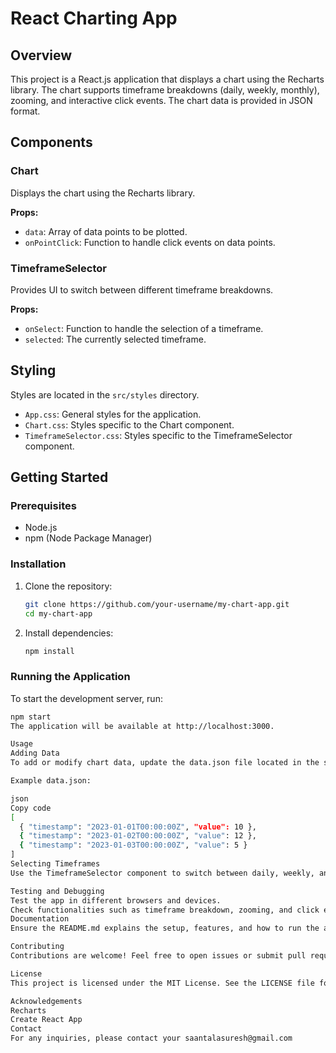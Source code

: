 # React Charting App

## Overview
This project is a React.js application that displays a chart using the Recharts library. The chart supports timeframe breakdowns (daily, weekly, monthly), zooming, and interactive click events. The chart data is provided in JSON format.

## Components

### Chart
Displays the chart using the Recharts library.

**Props:**
- `data`: Array of data points to be plotted.
- `onPointClick`: Function to handle click events on data points.

### TimeframeSelector
Provides UI to switch between different timeframe breakdowns.

**Props:**
- `onSelect`: Function to handle the selection of a timeframe.
- `selected`: The currently selected timeframe.

## Styling
Styles are located in the `src/styles` directory.

- `App.css`: General styles for the application.
- `Chart.css`: Styles specific to the Chart component.
- `TimeframeSelector.css`: Styles specific to the TimeframeSelector component.

## Getting Started

### Prerequisites
- Node.js
- npm (Node Package Manager)

### Installation
1. Clone the repository:
    ```bash
    git clone https://github.com/your-username/my-chart-app.git
    cd my-chart-app
    ```

2. Install dependencies:
    ```bash
    npm install
    ```

### Running the Application
To start the development server, run:
```bash
npm start
The application will be available at http://localhost:3000.

Usage
Adding Data
To add or modify chart data, update the data.json file located in the src/data directory. The JSON data should include timestamps and values to be plotted.

Example data.json:

json
Copy code
[
  { "timestamp": "2023-01-01T00:00:00Z", "value": 10 },
  { "timestamp": "2023-01-02T00:00:00Z", "value": 12 },
  { "timestamp": "2023-01-03T00:00:00Z", "value": 5 }
]
Selecting Timeframes
Use the TimeframeSelector component to switch between daily, weekly, and monthly views. The chart will update accordingly.

Testing and Debugging
Test the app in different browsers and devices.
Check functionalities such as timeframe breakdown, zooming, and click events.
Documentation
Ensure the README.md explains the setup, features, and how to run the app locally.

Contributing
Contributions are welcome! Feel free to open issues or submit pull requests.

License
This project is licensed under the MIT License. See the LICENSE file for details.

Acknowledgements
Recharts
Create React App
Contact
For any inquiries, please contact your saantalasuresh@gmail.com
